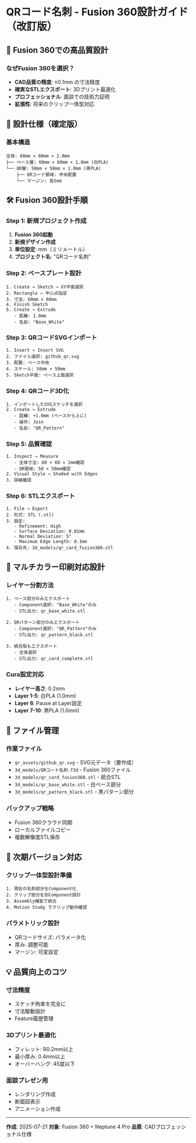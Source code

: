 # QRコード名刺 - Fusion 360設計ガイド（改訂版）

## 🎯 Fusion 360での高品質設計

### なぜFusion 360を選択？
- **CAD品質の精度**: ±0.1mm の寸法精度
- **確実なSTLエクスポート**: 3Dプリント最適化
- **プロフェッショナル**: 面談での技術力証明
- **拡張性**: 将来のクリップ一体型対応

## 📐 設計仕様（確定版）

### 基本構造
```
全体: 60mm × 60mm × 2.0mm
├── ベース層: 60mm × 60mm × 1.0mm (白PLA)
└── QR層: 50mm × 50mm × 1.0mm (黒PLA)
    ├── QRコード領域: 中央配置
    └── マージン: 各5mm
```

## 🛠️ Fusion 360設計手順

### Step 1: 新規プロジェクト作成
1. **Fusion 360起動**
2. **新規デザイン作成**
3. **単位設定**: mm（ミリメートル）
4. **プロジェクト名**: "QRコード名刺"

### Step 2: ベースプレート設計
```
1. Create → Sketch → XY平面選択
2. Rectangle → 中心点指定
3. 寸法: 60mm × 60mm
4. Finish Sketch
5. Create → Extrude
   - 距離: 1.0mm
   - 名前: "Base_White"
```

### Step 3: QRコードSVGインポート
```
1. Insert → Insert SVG
2. ファイル選択: github_qr.svg
3. 配置: ベース中央
4. スケール: 50mm × 50mm
5. Sketch平面: ベース上面選択
```

### Step 4: QRコード3D化
```
1. インポートしたSVGスケッチを選択
2. Create → Extrude
   - 距離: +1.0mm (ベースから上に)
   - 操作: Join
   - 名前: "QR_Pattern"
```

### Step 5: 品質確認
```
1. Inspect → Measure
   - 全体寸法: 60 × 60 × 2mm確認
   - QR領域: 50 × 50mm確認
2. Visual Style → Shaded with Edges
3. 詳細確認
```

### Step 6: STLエクスポート
```
1. File → Export
2. 形式: STL (.stl)
3. 設定:
   - Refinement: High
   - Surface Deviation: 0.01mm
   - Normal Deviation: 5°
   - Maximum Edge Length: 0.1mm
4. 保存先: 3d_models/qr_card_fusion360.stl
```

## 🎨 マルチカラー印刷対応設計

### レイヤー分割方法
```
1. ベース部分のみエクスポート
   - Component選択: "Base_White"のみ
   - STL出力: qr_base_white.stl

2. QRパターン部分のみエクスポート
   - Component選択: "QR_Pattern"のみ
   - STL出力: qr_pattern_black.stl

3. 統合版もエクスポート
   - 全体選択
   - STL出力: qr_card_complete.stl
```

### Cura設定対応
- **レイヤー高さ**: 0.2mm
- **Layer 1-5**: 白PLA (1.0mm)
- **Layer 6**: Pause at Layer設定
- **Layer 7-10**: 黒PLA (1.0mm)

## 📁 ファイル管理

### 作業ファイル
- `qr_assets/github_qr.svg` - SVG元データ（要作成）
- `3d_models/QRコード名刺.f3d` - Fusion 360ファイル
- `3d_models/qr_card_fusion360.stl` - 統合STL
- `3d_models/qr_base_white.stl` - 白ベース部分
- `3d_models/qr_pattern_black.stl` - 黒パターン部分

### バックアップ戦略
- Fusion 360クラウド同期
- ローカルファイルコピー
- 複数解像度STL保存

## 🚀 次期バージョン対応

### クリップ一体型設計準備
```
1. 現在の名刺部分をComponent化
2. クリップ部分を別Component設計
3. Assembly機能で統合
4. Motion Study でクリップ動作確認
```

### パラメトリック設計
- QRコードサイズ: パラメータ化
- 厚み: 調整可能
- マージン: 可変設定

## 💡 品質向上のコツ

### 寸法精度
- スケッチ拘束を完全に
- 寸法駆動設計
- Feature履歴管理

### 3Dプリント最適化
- フィレット: R0.2mm以上
- 最小厚み: 0.4mm以上
- オーバーハング: 45度以下

### 面談プレゼン用
- レンダリング作成
- 断面図表示
- アニメーション作成

---
**作成**: 2025-07-21
**対象**: Fusion 360 + Neptune 4 Pro
**品質**: CADプロフェッショナル仕様
